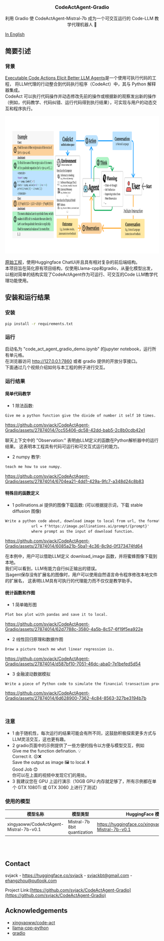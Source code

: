 <!-- PROJECT LOGO -->
<br />
<p align="center">
  <h3 align="center">CodeActAgent-Gradio</h3>

  <p align="center">
   		利用 Gradio 使 CodeActAgent-Mistral-7b 成为一个可交互运行的 Code-LLM 教学代理机器人 🤖
    <br />
  </p>
</p>

[In English](README_EN.md)

## 简要引述

### 背景
[Executable Code Actions Elicit Better LLM Agents](https://github.com/xingyaoww/code-act)是一个使用可执行代码的工程，
将LLM代理的行动整合到代码执行程序（CodeAct）中，其与 Python 解释器集成。 <br/>
CodeAct 可以执行代码操作并动态修改先前的操作或根据新的观察发出新的操作（例如，代码教学、代码纠错、运行代码得到执行结果），可实现与用户的动态交互和程序执行。

<img src="imgs/overview.png" alt="Girl in a jacket" width="1250" height="450">

[原始工程](https://github.com/xingyaoww/code-act)，使用Huggingface ChatUi并且具有相对复杂的前后端结构。 <br/>
本项目旨在简化原有项目结构，仅使用Llama-cpp和gradio，从量化模型出发，以相对简单的结构实现了CodeActAgent作为可运行、可交互的Code LLM教学代理功能使用。

## 安装和运行结果
### 安装
```bash
pip install -r requirements.txt
```
### 运行
启动名为 "code_act_agent_gradio_demo.ipynb" 的jupyter notebook，运行所有单元格。 <br/>
在浏览器访问 http://127.0.0.1:7860 或者 gradio 提供的开放分享接口。<br/>
下面通过几个视频介绍如何与本工程的例子进行交互。

### 运行结果
#### 简单代码教学
* 1 除法函数:<br/>
```txt
Give me a python function give the divide of number it self 10 times.
```

https://github.com/svjack/CodeActAgent-Gradio/assets/27874014/7cc55406-dc58-42dd-bab5-2c8b0cdb42e1

聊天上下文中的 "Observation:" 表明由LLM定义的函数在Python解析器中的运行结果。 这表明本工程具有代码可运行和可交互式运行的能力。
* 2 numpy 教学:<br/>
```txt
teach me how to use numpy.
```

https://github.com/svjack/CodeActAgent-Gradio/assets/27874014/6704ea21-4dd1-429a-9fc7-a348d24c8b83

#### 特殊目的函数定义

* 1 pollinations.ai 提供的图像下载函数: (可以根据提示词，下载 stable diffusion 图像)<br/>
```txt
Write a python code about, download image to local from url, the format as :
            url = f'https://image.pollinations.ai/prompt/{prompt}'
            where prompt as the input of download function.
```

https://github.com/svjack/CodeActAgent-Gradio/assets/27874014/6085a21b-5ba1-4c36-8c9d-0f373474fd64

在本例中，用户可以借助LLM定义 download_image 函数，并将蜜蜂图像下载到本地。 <br/>
我们可以看到，LLM有能力自行纠正输出的错误。<br/>
当agent保存没有扩展名的图像时，用户可以使用自然语言命令程序修改本地文件的扩展名，
这表明LLM具有可执行的代理能力而不仅仅是教学助手。

#### 统计函数和作图

* 1 简单箱形图<br/>
```txt
Plot box plot with pandas and save it to local.
```


https://github.com/svjack/CodeActAgent-Gradio/assets/27874014/62d7788c-3580-4a5b-8c57-6f19f5ea922e

* 2 线性回归原理和数据作图<br/>
```txt
Draw a picture teach me what linear regression is.
```


https://github.com/svjack/CodeActAgent-Gradio/assets/27874014/d587bf10-7051-46dc-aba0-7e1befed5d54


* 3 金融波动数据模拟 <br/>
```txt
Write a piece of Python code to simulate the financial transaction process and draw a financial images chart by lineplot of Poisson process.
```

https://github.com/svjack/CodeActAgent-Gradio/assets/27874014/6d628900-7362-4c84-8563-327be3194b7b

<br/>

### 注意
* 1 由于随机性，每次运行的结果可能会有所不同，这鼓励积极探索更多方式与LLM灵活交互，这也更有趣。
* 2 gradio页面中的示例提供了一些方便的指令以方便与模型交互，例如 <br/>
  Give me the function defination. 💡<br/>
  Correct it. ☹️❌<br/>
  Save the output as image 🖼️ to local. ⏬<br/>
  Good Job 😊<br/>
  你可以在上面的视频中发现它们的用处。
* 3 我建议您在 GPU 上运行演示（10GB GPU 内存就足够了，所有示例都在单个 GTX 1080Ti 或 GTX 3060 上进行了测试）
  
### 使用的模型
|模型名称 | 模型类型 | HuggingFace 模型链接 |
|---------|--------|--------|
| xingyaoww/CodeActAgent-Mistral-7b-v0.1 | Mistral-7b 8bit quantization | https://huggingface.co/xingyaoww/CodeActAgent-Mistral-7b-v0.1 |

<br/><br/>

<!-- CONTACT -->
## Contact

<!--
Your Name - [@your_twitter](https://twitter.com/your_username) - email@example.com
-->
svjack - https://huggingface.co/svjack - svjackbt@gmail.com - ehangzhou@outlook.com

<!--
Project Link: [https://github.com/your_username/repo_name](https://github.com/your_username/repo_name)
-->
Project Link:[https://github.com/svjack/CodeActAgent-Gradio](https://github.com/svjack/CodeActAgent-Gradio)

<!-- ACKNOWLEDGEMENTS -->
## Acknowledgements
* [xingyaoww/code-act](https://github.com/xingyaoww/code-act)
* [llama-cpp-python](https://github.com/abetlen/llama-cpp-python)
* [gradio](https://github.com/gradio-app/gradio)
